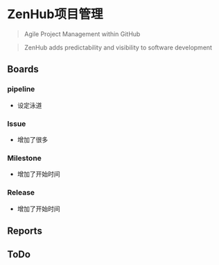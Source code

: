 # ZenHub项目管理

> Agile Project Management within GitHub

> ZenHub adds predictability and visibility to software development

## Boards
### pipeline
- 设定泳道

### Issue
* 增加了很多


### Milestone
- 增加了开始时间

### Release
- 增加了开始时间


## Reports



## ToDo